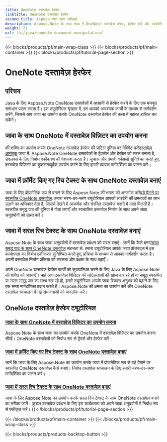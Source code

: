 ```yaml
---
title: OneNote दस्तावेज़ हेरफेर
linktitle: OneNote दस्तावेज़ हेरफेर
second_title: Aspose.नोट जावा एपीआई
description: Aspose.Note के साथ जावा में OneNote दस्तावेज़ बनाएं, हेरफेर करें और स्वचालित करें। दस्तावेज़ विज़िटर, स्वरूपित समृद्ध पाठ और समृद्ध पाठ निर्माण पर चरण-दर-चरण ट्यूटोरियल।
weight: 21
url: /hi/java/onenote-document-manipulation/
---
```


{{< blocks/products/pf/main-wrap-class >}}
{{< blocks/products/pf/main-container >}}
{{< blocks/products/pf/tutorial-page-section >}}

# OneNote दस्तावेज़ हेरफेर


## परिचय

Java के लिए Aspose.Note OneNote दस्तावेज़ों में आसानी से हेरफेर करने के लिए एक मजबूत समाधान प्रदान करता है। इस ट्यूटोरियल श्रृंखला में, हम आपको आवश्यक कार्यों के माध्यम से मार्गदर्शन करेंगे, जिससे आप जावा का उपयोग करके OneNote दस्तावेज़ हेरफेर की कला में महारत हासिल कर सकेंगे।

## जावा के साथ OneNote में दस्तावेज़ विज़िटर का उपयोग करना
 की शक्ति का उपयोग करके OneNote दस्तावेज़ हेरफेर की जटिल दुनिया पर नेविगेट करें[दस्तावेज़ आगंतुक](./using-document-visitor/) जावा में. Aspose.Note OneNote दस्तावेज़ों के ट्रैवर्सल और हेरफेर को सरल बनाता है, डेवलपर्स के लिए निर्बाध एकीकरण की पेशकश करता है। सुचारू और प्रभावी वर्कफ़्लो सुनिश्चित करते हुए, दस्तावेज़ विज़िटर का कुशलतापूर्वक उपयोग करने के लिए हमारी व्यापक मार्गदर्शिका का पालन करें। 

## जावा में फ़ॉर्मेट किए गए रिच टेक्स्ट के साथ OneNote दस्तावेज़ बनाएं
 जावा के लिए प्रोग्रामेटिक रूप से बनाने के लिए Aspose.Note की क्षमता को अनलॉक करें[बड़े पैमाने पर स्वरूपित OneNote दस्तावेज़](./create-onenote-document-formatted-rich-text/). हमारा चरण-दर-चरण ट्यूटोरियल आपको लाइब्रेरी की क्षमताओं का लाभ उठाने का अधिकार देता है, जिससे देखने में आकर्षक और संरचित दस्तावेज़ बनाने में मदद मिलती है। स्वरूपित समृद्ध पाठ की दुनिया में गोता लगाएँ और स्वचालित दस्तावेज़ निर्माण के साथ अपने जावा अनुप्रयोगों को उन्नत करें।

## जावा में सरल रिच टेक्स्ट के साथ OneNote दस्तावेज़ बनाएं
 Aspose.Note के साथ जावा अनुप्रयोगों में दस्तावेज़ प्रबंधन को सरल बनाएं। जानें कि कैसे बनाएं[सरल समृद्ध पाठ के साथ OneNote दस्तावेज़](./create-onenote-document-simple-rich-text/) सहजता से. हमारा ट्यूटोरियल आपके जावा प्रोजेक्ट्स में इस कार्यक्षमता का निर्बाध एकीकरण सुनिश्चित करते हुए, प्रक्रिया के माध्यम से आपका मार्गदर्शन करता है। अपनी दस्तावेज़ निर्माण प्रक्रिया को सरलता और दक्षता के साथ बढ़ाएँ। 

अपने OneNote दस्तावेज़ हेरफेर कार्यों को सुव्यवस्थित करने के लिए Java के लिए Aspose.Note की शक्ति को अपनाएँ। चाहे आप दस्तावेज़ विज़िटर की जटिलताओं की खोज कर रहे हों या समृद्ध स्वरूपित या सरल समृद्ध पाठ का लक्ष्य रख रहे हों, हमारे ट्यूटोरियल आपके जावा विकास अनुभव को बढ़ाने के लिए एक समग्र मार्गदर्शिका प्रदान करते हैं। Aspose.Note की क्षमता का उपयोग करें और OneNote दस्तावेज़ स्वचालन में नई संभावनाओं को अनलॉक करें।
## OneNote दस्तावेज़ हेरफेर ट्यूटोरियल
### [जावा के साथ OneNote में दस्तावेज़ विज़िटर का उपयोग करना](./using-document-visitor/)
Aspose.Note के साथ जावा का उपयोग करके OneNote में दस्तावेज़ विज़िटर का उपयोग करना सीखें। OneNote दस्तावेज़ों को निर्बाध रूप से ट्रैवर्स और हेरफेर करें।
### [जावा में फ़ॉर्मेट किए गए रिच टेक्स्ट के साथ OneNote दस्तावेज़ बनाएं](./create-onenote-document-formatted-rich-text/)
जानें कि जावा के लिए Aspose.Note का उपयोग करके जावा में प्रोग्रामेटिक रूप से बड़े पैमाने पर स्वरूपित OneNote दस्तावेज़ कैसे बनाएं। निर्बाध दस्तावेज़ स्वचालन के लिए हमारी चरण-दर-चरण मार्गदर्शिका का पालन करें।
### [जावा में सरल रिच टेक्स्ट के साथ OneNote दस्तावेज़ बनाएं](./create-onenote-document-simple-rich-text/)
जावा के लिए Aspose.Note का उपयोग करके सरल रिच टेक्स्ट के साथ OneNote दस्तावेज़ बनाने का तरीका जानें। कुशल दस्तावेज़ प्रबंधन के लिए इस कार्यक्षमता को अपने जावा अनुप्रयोगों में निर्बाध रूप से एकीकृत करें।
{{< /blocks/products/pf/tutorial-page-section >}}

{{< /blocks/products/pf/main-container >}}
{{< /blocks/products/pf/main-wrap-class >}}

{{< blocks/products/products-backtop-button >}}
